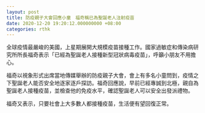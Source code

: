 ```yaml
---
layout: post
title: 防疫親子大會回應小童　福奇稱已為聖誕老人注射疫苗
date: 2020-12-20 19:20:12.000000000 +08:00
categories: rthk
---
```


全球疫情最嚴峻的美國，上星期展開大規模疫苗接種工作。國家過敏症和傳染病研究所所長福奇表示「已經為聖誕老人接種新型冠狀病毒疫苗」，呼籲小朋友不用擔心。

福奇以視象形式出席當地傳媒舉辦的防疫親子大會，會上有多名小童問到，疫情之下聖誕老人能否安全地逐家逐戶探訪。福奇回應說，早前已經專誠到北極，親自為聖誕老人接種疫苗，並檢查他的免疫水平，確認聖誕老人可以安全出發派禮物。

福奇又表示，只要社會上大多數人都接種疫苗，生活便有望回復正常。
